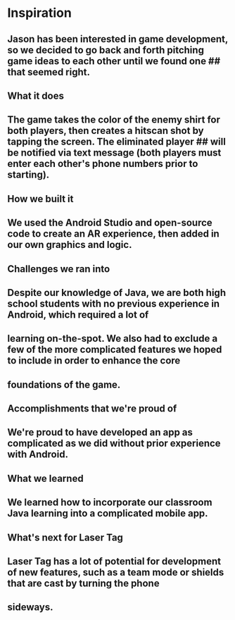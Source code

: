 # Inspiration
## Jason has been interested in game development, so we decided to go back and forth pitching game ideas to each other until we found one ## that seemed right.

## What it does
## The game takes the color of the enemy shirt for both players, then creates a hitscan shot by tapping the screen. The eliminated player ## will be notified via text message (both players must enter each other's phone numbers prior to starting).

## How we built it
## We used the Android Studio and open-source code to create an AR experience, then added in our own graphics and logic.

## Challenges we ran into
## Despite our knowledge of Java, we are both high school students with no previous experience in Android, which required a lot of 
## learning on-the-spot. We also had to exclude a few of the more complicated features we hoped to include in order to enhance the core 
## foundations of the game.

## Accomplishments that we're proud of
## We're proud to have developed an app as complicated as we did without prior experience with Android.

## What we learned
## We learned how to incorporate our classroom Java learning into a complicated mobile app.

## What's next for Laser Tag
## Laser Tag has a lot of potential for development of new features, such as a team mode or shields that are cast by turning the phone 
## sideways.

